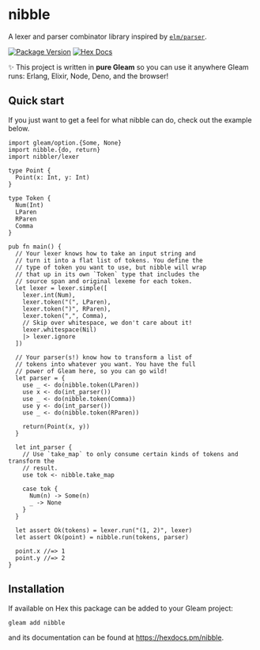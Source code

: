 # nibble

A lexer and parser combinator library inspired by [`elm/parser`](https://github.com/elm/parser).

[![Package Version](https://img.shields.io/hexpm/v/nibble)](https://hex.pm/packages/nibble)
[![Hex Docs](https://img.shields.io/badge/hex-docs-ffaff3)](https://hexdocs.pm/nibble/)

✨ This project is written in **pure Gleam** so you can use it anywhere Gleam
runs: Erlang, Elixir, Node, Deno, and the browser!

## Quick start

If you just want to get a feel for what nibble can do, check out the example
below.

```gleam
import gleam/option.{Some, None}
import nibble.{do, return}
import nibbler/lexer

type Point {
  Point(x: Int, y: Int)
}

type Token {
  Num(Int)
  LParen
  RParen
  Comma
}

pub fn main() {
  // Your lexer knows how to take an input string and
  // turn it into a flat list of tokens. You define the
  // type of token you want to use, but nibble will wrap
  // that up in its own `Token` type that includes the
  // source span and original lexeme for each token.
  let lexer = lexer.simple([
    lexer.int(Num),
    lexer.token("(", LParen),
    lexer.token(")", RParen),
    lexer.token(",", Comma),
    // Skip over whitespace, we don't care about it!
    lexer.whitespace(Nil)
    |> lexer.ignore
  ])

  // Your parser(s!) know how to transform a list of
  // tokens into whatever you want. You have the full
  // power of Gleam here, so you can go wild!
  let parser = {
    use _ <- do(nibble.token(LParen))
    use x <- do(int_parser())
    use _ <- do(nibble.token(Comma))
    use y <- do(int_parser())
    use _ <- do(nibble.token(RParen))

    return(Point(x, y))
  }

  let int_parser {
    // Use `take_map` to only consume certain kinds of tokens and transform the
    // result.
    use tok <- nibble.take_map

    case tok {
      Num(n) -> Some(n)
      _ -> None
    }
  }

  let assert Ok(tokens) = lexer.run("(1, 2)", lexer)
  let assert Ok(point) = nibble.run(tokens, parser)

  point.x //=> 1
  point.y //=> 2
}
```

## Installation

If available on Hex this package can be added to your Gleam project:

```sh
gleam add nibble
```

and its documentation can be found at <https://hexdocs.pm/nibble>.
